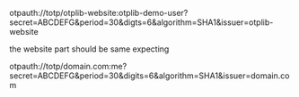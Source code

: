 otpauth://totp/otplib-website:otplib-demo-user?secret=ABCDEFG&period=30&digts=6&algorithm=SHA1&issuer=otplib-website

the website part should be same
expecting

otpauth://totp/domain.com:me?secret=ABCDEFG&period=30&digits=6&algorithm=SHA1&issuer=domain.com